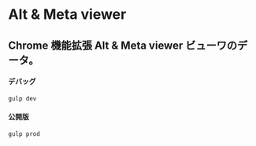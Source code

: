 # Alt & Meta viewer

## Chrome 機能拡張 Alt & Meta viewer ビューワのデータ。

#### デバッグ

`gulp dev`

#### 公開版

`gulp prod`
